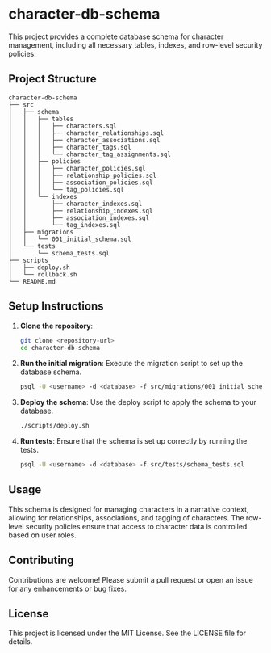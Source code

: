 # character-db-schema

This project provides a complete database schema for character management, including all necessary tables, indexes, and row-level security policies.

## Project Structure

```
character-db-schema
├── src
│   ├── schema
│   │   ├── tables
│   │   │   ├── characters.sql
│   │   │   ├── character_relationships.sql
│   │   │   ├── character_associations.sql
│   │   │   ├── character_tags.sql
│   │   │   └── character_tag_assignments.sql
│   │   ├── policies
│   │   │   ├── character_policies.sql
│   │   │   ├── relationship_policies.sql
│   │   │   ├── association_policies.sql
│   │   │   └── tag_policies.sql
│   │   └── indexes
│   │       ├── character_indexes.sql
│   │       ├── relationship_indexes.sql
│   │       ├── association_indexes.sql
│   │       └── tag_indexes.sql
│   ├── migrations
│   │   └── 001_initial_schema.sql
│   └── tests
│       └── schema_tests.sql
├── scripts
│   ├── deploy.sh
│   └── rollback.sh
└── README.md
```

## Setup Instructions

1. **Clone the repository**:
   ```bash
   git clone <repository-url>
   cd character-db-schema
   ```

2. **Run the initial migration**:
   Execute the migration script to set up the database schema.
   ```bash
   psql -U <username> -d <database> -f src/migrations/001_initial_schema.sql
   ```

3. **Deploy the schema**:
   Use the deploy script to apply the schema to your database.
   ```bash
   ./scripts/deploy.sh
   ```

4. **Run tests**:
   Ensure that the schema is set up correctly by running the tests.
   ```bash
   psql -U <username> -d <database> -f src/tests/schema_tests.sql
   ```

## Usage

This schema is designed for managing characters in a narrative context, allowing for relationships, associations, and tagging of characters. The row-level security policies ensure that access to character data is controlled based on user roles.

## Contributing

Contributions are welcome! Please submit a pull request or open an issue for any enhancements or bug fixes.

## License

This project is licensed under the MIT License. See the LICENSE file for details.